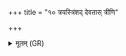 +++
title = "१० त्रयस्त्रिंशद् देवतास् त्रीणि"

+++
<details><summary>मूलम् (GR)</summary>

त्रयस्त्रिंशद् देवतास् त्रीणि च वीर्याणि  
प्रियायमाणा जुगुपुर् अप्स्व् अन्तः ।  
अस्मिंश् चन्द्रे अधि यद् धिरण्यं  
तेनायं कृणवद् वीर्याणि ॥
</details>